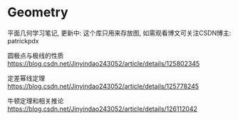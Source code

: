 # Geometry
平面几何学习笔记, 更新中: 这个库只用来存放图, 如需观看博文可关注CSDN博主: patrickpdx

圆极点与极线的性质 https://blog.csdn.net/Jinyindao243052/article/details/125802345

定差幂线定理 https://blog.csdn.net/Jinyindao243052/article/details/125778245

牛顿定理和相关推论 https://blog.csdn.net/Jinyindao243052/article/details/126112042

